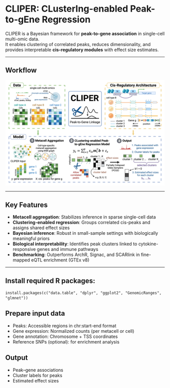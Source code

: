 # CLIPER: CLusterIng-enabled Peak-to-gEne Regression

CLIPER is a Bayesian framework for **peak-to-gene association** in single-cell multi-omic data.  
It enables clustering of correlated peaks, reduces dimensionality, and provides interpretable **cis-regulatory modules** with effect size estimates.

---

## Workflow

<p align="center">
  <img src="figures/workflow.png" alt="CLIPER workflow" width="700">
</p>

---

## Key Features
- **Metacell aggregation**: Stabilizes inference in sparse single-cell data  
- **Clustering-enabled regression**: Groups correlated cis-peaks and assigns shared effect sizes  
- **Bayesian inference**: Robust in small-sample settings with biologically meaningful priors  
- **Biological interpretability**: Identifies peak clusters linked to cytokine-responsive genes and immune pathways  
- **Benchmarking**: Outperforms ArchR, Signac, and SCARlink in fine-mapped eQTL enrichment (GTEx v8)  

---

## Install required R packages:
```{r}
install.packages(c("data.table", "dplyr", "ggplot2", "GenomicRanges", "glmnet"))
```

## Prepare input data
- Peaks: Accessible regions in chr:start-end format
- Gene expression: Normalized counts (per metacell or cell)
- Gene annotation: Chromosome + TSS coordinates
- Reference SNPs (optional): for enrichment analysis

## Output
- Peak–gene associations
- Cluster labels for peaks
- Estimated effect sizes
